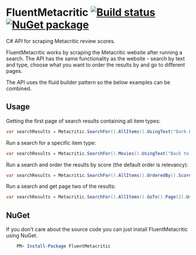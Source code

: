 # FluentMetacritic [![Build status](http://img.shields.io/appveyor/ci/lewishenson/FluentMetacritic.svg?style=flat)](https://ci.appveyor.com/project/lewishenson/FluentMetacritic) [![NuGet package](https://buildstats.info/nuget/FluentMetacritic/)](https://www.nuget.org/packages/FluentMetacritic/)

C# API for scraping Metacritic review scores.

FluentMetacritic works by scraping the Metacritic website after running a search. The API has the same functionality as the website - search by text and type, choose what you want to order the results by and go to different pages.

The API uses the fluid builder pattern so the below examples can be combined.


## Usage

Getting the first page of search results containing all item types:

```csharp
var searchResults = Metacritic.SearchFor().AllItems().UsingText("Dark Knight");
```

Run a search for a specific item type:

```csharp
var searchResults = Metacritic.SearchFor().Movies().UsingText("Back to the Future");
```

Run a search and order the results by score (the default order is relevancy):

```csharp
var searchResults = Metacritic.SearchFor().AllItems().OrderedBy().Score().UsingText("Game of Thrones");
```

Run a search and get page two of the results:

```csharp
var searchResults = Metacritic.SearchFor().AllItems().GoTo().Page(2).UsingText("Lord of the Rings");
```


## NuGet

If you don't care about the source code you can just install FluentMetacritic using NuGet.

```powershell
    PM> Install-Package FluentMetacritic
```
